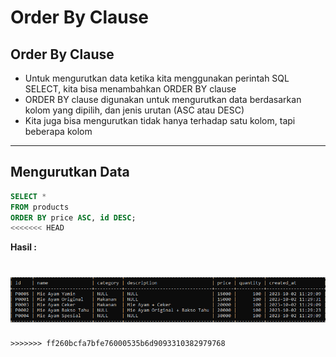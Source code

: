 # Order By Clause

## Order By Clause

- Untuk mengurutkan data ketika kita menggunakan perintah SQL SELECT, kita bisa menambahkan ORDER BY clause
- ORDER BY clause digunakan untuk mengurutkan data berdasarkan kolom yang dipilih, dan jenis urutan (ASC atau DESC)
- Kita juga bisa mengurutkan tidak hanya terhadap satu kolom, tapi beberapa kolom 

---

## Mengurutkan Data

```sql
SELECT *
FROM products
ORDER BY price ASC, id DESC;
<<<<<<< HEAD
```

**Hasil :**

![1](../assets/img/20/1.PNG)
=======
```
>>>>>>> ff260bcfa7bfe76000535b6d9093310382979768
